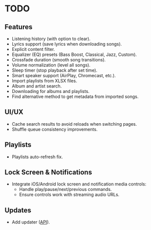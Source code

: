# TODO

## Features
- Listening history (with option to clear).
- Lyrics support (save lyrics when downloading songs).
- Explicit content filter.
- Equalizer (EQ) presets (Bass Boost, Classical, Jazz, Custom).
- Crossfade duration (smooth song transitions).
- Volume normalization (level all songs).
- Sleep timer (stop playback after set time).
- Smart speaker support (AirPlay, Chromecast, etc.).
- Import playlists from XLSX files.
- Album and artist search.
- Downloading for albums and playlists.
- Find alternative method to get metadata from imported songs.

## UI/UX
- Cache search results to avoid reloads when switching pages.
- Shuffle queue consistency improvements.

## Playlists
- Playlists auto-refresh fix.

## Lock Screen & Notifications
- Integrate iOS/Android lock screen and notification media controls:
  - Handle play/pause/next/previous commands.
  - Ensure controls work with streaming audio URLs.

## Updates
- Add updater ([API](https://ltn-api.vercel.app/updates/update.json)).